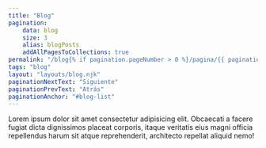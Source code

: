 ```yaml
---
title: "Blog"
pagination:
    data: blog
    size: 3
    alias: blogPosts
    addAllPagesToCollections: true
permalink: "/blog{% if pagination.pageNumber > 0 %}/pagina/{{ pagination.pageNumber }}{% endif %}/index.html"
tags: "blog"
layout: "layouts/blog.njk"
paginationNextText: "Siguiente"
paginationPrevText: "Atrás"
paginationAnchor: "#blog-list"
---
```


Lorem ipsum dolor sit amet consectetur adipisicing elit. Obcaecati a facere fugiat dicta dignissimos placeat corporis, itaque veritatis eius magni officia repellendus harum sit atque reprehenderit, architecto repellat aliquid nemo!
